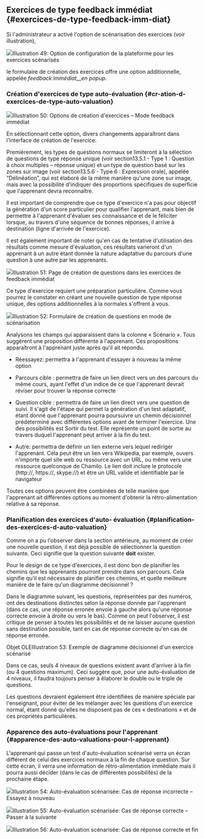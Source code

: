 ## Exercices de type feedback immédiat {#exercices-de-type-feedback-imm-diat}

Si l&#039;administrateur a activé l&#039;option de scénarisation des exercices (voir illustration),

![](../assets/image69.png)Illustration 49: Option de configuration de la plateforme pour les exercices scénarisés

le formulaire de création des exercices offre une option additionnelle, appelée _feedback immédiat__en popup._

### Création d&#039;exercices de type auto-évaluation {#cr-ation-d-exercices-de-type-auto-valuation}

![](../assets/image70.png)Illustration 50: Options de création d&#039;exercices – Mode feedback immédiat

En sélectionnant cette option, divers changements apparaîtront dans l&#039;interface de création de l&#039;exercice.

Premièrement, les types de questions normaux se limiteront à la sélection de questions de type réponse unique (voir section13.5.1 - Type 1 : Question à choix multiples – réponse unique) et un type de question basé sur les zones sur image (voir section13.5.6 - Type 6 : Expression orale), appelée “Délinéation”, qui est élaboré de la même manière qu&#039;une zone sur image, mais avec la possibilité d&#039;indiquer des proportions spécifiques de superficie que l&#039;apprenant devra reconnaître.

Il est important de comprendre que ce type d&#039;exercice n&#039;a pas pour objectif la génération d&#039;un score particulier pour qualifier l&#039;apprenant, mais bien de permettre à l&#039;apprenant d&#039;évaluer ses connaissance et de le féliciter lorsque, au travers d&#039;une séquence de bonnes réponses, il arrive à destination (ligne d&#039;arrivée de l&#039;exercice).

Il est également important de noter qu&#039;en cas de tentative d&#039;utilisation des résultats comme mesure d&#039;évaluation, ces résultats varieront d&#039;un apprenant à un autre étant donnée la nature adaptative du parcours d&#039;une question à une autre par les apprenants.

![](../assets/image71.png)Illustration 51: Page de création de questions dans les exercices de feedback immédiat

Ce type d&#039;exercice requiert une préparation particulière. Comme vous pourrez le constater en créant une nouvelle question de type réponse unique, des options additionnelles à la normales s&#039;offrent à vous.

![](../assets/image72.png)Illustration 52: Formulaire de création de questions en mode de scénarisation

Analysons les champs qui apparaissent dans la colonne « Scénario ». Tous suggèrent une proposition différente à l&#039;apprenant. Ces propositions apparaîtront à l&#039;apprenant juste après qu&#039;il ait répondu.

*   Réessayez: permettra à l&#039;apprenant d&#039;essayer à nouveau la même option

*   Parcours cible : permettra de faire un lien direct vers un des parcours du même cours, ayant l&#039;effet d&#039;un indice de ce que l&#039;apprenant devrait réviser pour trouver la réponse correcte

*   Question cible : permettra de faire un lien direct vers une question de suivi. Il s&#039;agit de l&#039;étape qui permet la génération d&#039;un test adaptatif, étant donné que l&#039;apprenant pourra poursuivre un chemin décisionnel prédéterminé avec différentes options avant de terminer l&#039;exercice. Une des possibilités est Sortir du test. Elle représente un point de sortie au travers duquel l&#039;apprenant peut arriver à la fin du test.

*   Autre: permettra de définir un lien externe vers lequel rediriger l&#039;apprenant. Cela peut être un lien vers Wikipedia, par exemple, ouvers n&#039;importe quel site web ou ressource avec un URL, ou même vers une ressource quelconque de Chamilo. Le lien doit inclure le protocole (http://, https://, skype://) et être un URL valide et identifiable par le navigateur

Toutes ces options peuvent être combinées de telle manière que l&#039;apprenant ait différentes options au moment d&#039;obtenir la rétro-alimentation relative à sa réponse.

### Planification des exercices d&#039;auto- évaluation {#planification-des-exercices-d-auto-valuation}

Comme on a pu l&#039;observer dans la section antérieure, au moment de créer une nouvelle question, il est déjà possible de sélectionner la question suivante. Ceci signifie que la question suivante **doit** exister.

Pour le design de ce type d&#039;exercices, il est donc bon de planifier les chemins que les apprenants pourront prendre dans son parcours. Cela signifie qu&#039;il est nécessaire de planifier ces chemins, et quelle meilleure manière de le faire qu&#039;un diagramme décisionnel ?

Dans le diagramme suivant, les questions, représentées par des numéros, ont des destinations distinctes selon la réponse donnée par l&#039;apprenant (dans ce cas, une réponse erronée envoie à gauche alors qu&#039;une réponse correcte envoie à droite ou vers le bas). Comme on peut l&#039;observer, il est critique de penser à toutes les possibilités et de ne laisser aucune question sans destination possible, tant en cas de réponse correcte qu&#039;en cas de réponse erronée.

Objet OLEIllustration 53: Exemple de diagramme décisionnel d&#039;un exercice scénarisé

Dans ce cas, seuls 4 niveaux de questions existent avant d&#039;arriver à la fin (ou 4 questions maximum). Ceci suggère que, pour une auto-évaluation de 4 niveaux, il faudra toujours penser à élaborer le double ou le triple de questions.

Les questions devraient également être identifiées de manière spéciale par l&#039;enseignant, pour éviter de les mélanger avec les questions d&#039;un exercice normal, étant donné qu&#039;elles ne disposent pas de ces « destinations » et de ces propriétés particulières.

### Apparence des auto-évaluations pour l&#039;apprenant {#apparence-des-auto-valuations-pour-l-apprenant}

L&#039;apprenant qui passe un test d&#039;auto-évaluation scénarisé verra un écran différent de celui des exercices normaux à la fin de chaque question. Sur cette écran, il verra une information de rétro-alimentation immédiate mais il pourra aussi décider (dans le cas de différentes possibilités) de la prochaine étape.

![](../assets/image73.png)Illustration 54: Auto-évaluation scénarisée: Cas de réponse incorrecte – Essayez à nouveau

![](../assets/image74.png)Illustration 55: Auto-évaluation scénarisée: Cas de réponse correcte – Passer à la suivante

![](../assets/image75.png)Illustration 56: Auto-évaluation scénarisée: Cas de réponse correcte et fin
